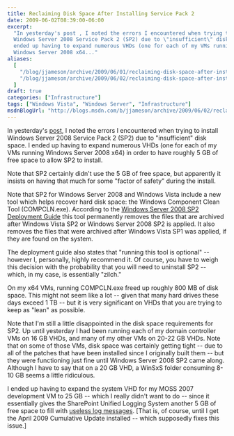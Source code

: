 ```yaml
---
title: Reclaiming Disk Space After Installing Service Pack 2
date: 2009-06-02T08:39:00-06:00
excerpt:
  "In yesterday's post , I noted the errors I encountered when trying to install
  Windows Server 2008 Service Pack 2 (SP2) due to \"insufficient\" disk space. I
  ended up having to expand numerous VHDs (one for each of my VMs running
  Windows Server 2008 x64..."
aliases:
  [
    "/blog/jjameson/archive/2009/06/01/reclaiming-disk-space-after-installing-service-pack-2.aspx",
    "/blog/jjameson/archive/2009/06/02/reclaiming-disk-space-after-installing-service-pack-2.aspx",
  ]
draft: true
categories: ["Infrastructure"]
tags: ["Windows Vista", "Windows Server", "Infrastructure"]
msdnBlogUrl: "http://blogs.msdn.com/b/jjameson/archive/2009/06/02/reclaiming-disk-space-after-installing-service-pack-2.aspx"
---
```


In yesterday's
[post](/blog/jjameson/2009/06/01/errors-installing-windows-server-2008-sp2), I
noted the errors I encountered when trying to install Windows Server 2008
Service Pack 2 (SP2) due to "insufficient" disk space. I ended up having to
expand numerous VHDs (one for each of my VMs running Windows Server 2008 x64) in
order to have roughly 5 GB of free space to allow SP2 to install.

Note that SP2 certainly didn't use the 5 GB of free space, but apparently it
insists on having that much for some "factor of safety" during the install.

Note that SP2 for Windows Server 2008 and Windows Vista include a new tool which
helps recover hard disk space: the Windows Component Clean Tool (COMPCLN.exe).
According to the
[Windows Server 2008 SP2 Deployment Guide](http://technet.microsoft.com/en-us/library/dd351467%28WS.10%29.aspx)
this tool permanently removes the files that are archived after Windows Vista
SP2 or Windows Server 2008 SP2 is applied. It also removes the files that were
archived after Windows Vista SP1 was applied, if they are found on the system.

The deployment guide also states that "running this tool is optional" -- however
I, personally, highly recommend it. Of course, you have to weigh this decision
with the probability that you will need to uninstall SP2 -- which, in my case,
is essentially "zilch."

On my x64 VMs, running COMPCLN.exe freed up roughly 800 MB of disk space. This
might not seem like a lot -- given that many hard drives these days exceed 1 TB
-- but it is very significant on VHDs that you are trying to keep as "lean" as
possible.

Note that I'm still a little disappointed in the disk space requirements for
SP2. Up until yesterday I had been running each of my domain controller VMs on
16 GB VHDs, and many of my other VMs on 20-22 GB VHDs. Note that on some of
those VMs, disk space was certainly getting tight -- due to all of the patches
that have been installed since I originally built them -- but they were
functioning just fine until Windows Server 2008 SP2 came along. Although I have
to say that on a 20 GB VHD, a WinSxS folder consuming 8-10 GB seems a little
ridiculous.

I ended up having to expand the system VHD for my MOSS 2007 development VM to 25
GB -- which I really didn't want to do -- since it essentially gives the
SharePoint Unified Logging System another 5 GB of free space to fill with
[useless log messages](/blog/jjameson/2009/03/26/sharepoint-uls-logs-flooded-with-preserving-template-record-with-size).
[That is, of course, until I get the April 2009 Cumulative Update installed --
which supposedly fixes this issue.]

